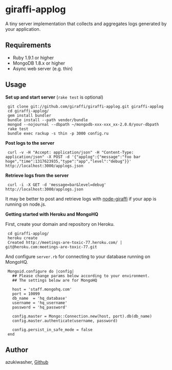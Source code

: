 giraffi-applog
============

A tiny server implementation that collects and aggregates logs generated by your application. 

Requirements
---------------

* Ruby 1.9.1 or higher
* MongoDB 1.8.x or higher
* Async web server (e.g. thin)

Usage
---------------

__Set up and start server__ (`rake test` is optional) 

     git clone git://github.com/giraffi/giraffi-applog.git giraffi-applog
     cd giraffi-applog/
     gem install bundler
     bundle install --path vendor/bundle
     mongod --nojournal --dbpath ~/mongodb-xxx-xxx_xx-2.0.0/your-dbpath
     rake test      
     bundle exec rackup -s thin -p 3000 config.ru

__Post logs to the server__

     curl -v -H "Accept: application/json" -H "Content-Type: application/json" -X POST -d '{"applog":{"message":"foo bar hoge","time":1317623935,"type":"app","level":"debug"}}' http://localhost:3000/applogs.json

__Retrieve logs from the server__

     curl -i -X GET -d 'message=bar&level=debug' http://localhost:3000/applogs.json
     
It may be better to post and retrieve logs with [node-giraffi](https://github.com/giraffi/node-giraffi) if your app is running on node.js.

__Getting started with Heroku and MongoHQ__

First, create your domain and repository on Heroku.

     cd giraffi-applog/
     heroku create
     Created http://meetings-are-toxic-77.heroku.com/ | git@heroku.com:meetings-are-toxic-77.git

And configure `server.rb` for connecting to your database running on MongoHQ.

     Mongoid.configure do |config|
       ## Please change params below according to your environment.
       ## The settings below are for MongoHQ

       host = 'staff.mongohq.com'    
       port = 10099
       db_name  = 'hq_database'
       username = 'hq_username'
       password = 'hq_password'

       config.master = Mongo::Connection.new(host, port).db(db_name)
       config.master.authenticate(username, password)

       config.persist_in_safe_mode = false  
     end


Author
---------------
azukiwasher, [Github](https://github.com/azukiwasher)
